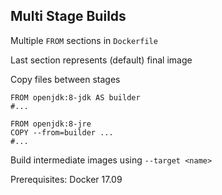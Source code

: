 ## Multi Stage Builds

Multiple `FROM` sections in `Dockerfile`

Last section represents (default) final image

Copy files between stages

```plaintext
FROM openjdk:8-jdk AS builder
#...

FROM openjdk:8-jre
COPY --from=builder ...
#...
```

Build intermediate images using `--target <name>`

Prerequisites: Docker 17.09
